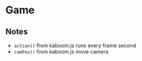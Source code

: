 # Game

## Notes
- `action()` from kaboom.js runs every frame second
- `camPos()` from kaboom.js move camera